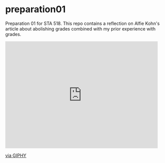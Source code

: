 # preparation01
Preparation 01 for STA 518. This repo contains a reflection on Alfie Kohn's article about abolishing grades combined with my prior experience with grades.
<iframe src="https://giphy.com/embed/2YXQZFOFK4cwBPr6Tz" width="480" height="337" frameBorder="0" class="giphy-embed" allowFullScreen></iframe><p><a href="https://giphy.com/gifs/paralympics-sport-tokyo-paralympics-2020-2YXQZFOFK4cwBPr6Tz">via GIPHY</a></p>
